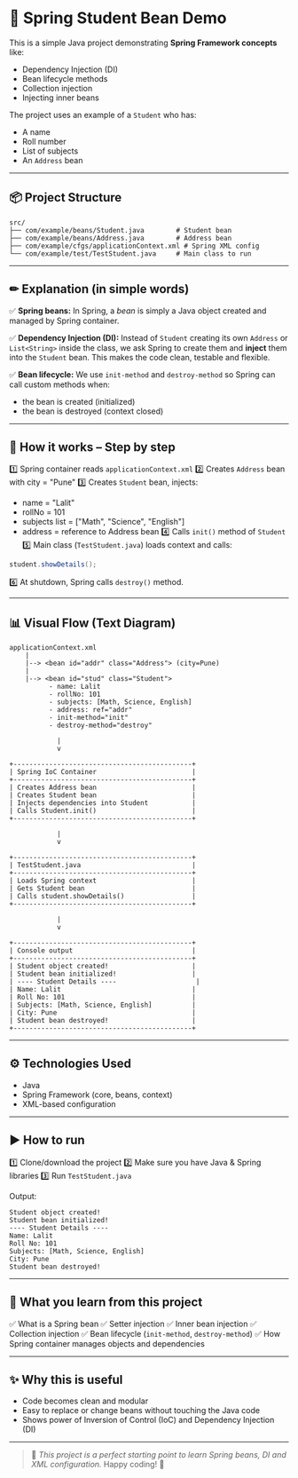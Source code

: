 # 🌱 Spring Student Bean Demo

This is a simple Java project demonstrating **Spring Framework concepts** like:
- Dependency Injection (DI)
- Bean lifecycle methods
- Collection injection
- Injecting inner beans

The project uses an example of a `Student` who has:
- A name
- Roll number
- List of subjects
- An `Address` bean

---

## 📦 **Project Structure**

```plaintext
src/
├── com/example/beans/Student.java        # Student bean
├── com/example/beans/Address.java        # Address bean
├── com/example/cfgs/applicationContext.xml # Spring XML config
└── com/example/test/TestStudent.java     # Main class to run
````

---

## ✏ **Explanation (in simple words)**

✅ **Spring beans:**
In Spring, a *bean* is simply a Java object created and managed by Spring container.

✅ **Dependency Injection (DI):**
Instead of `Student` creating its own `Address` or `List<String>` inside the class,
we ask Spring to create them and **inject** them into the `Student` bean.
This makes the code clean, testable and flexible.

✅ **Bean lifecycle:**
We use `init-method` and `destroy-method` so Spring can call custom methods when:

* the bean is created (initialized)
* the bean is destroyed (context closed)

---

## 🧩 **How it works – Step by step**

1️⃣ Spring container reads `applicationContext.xml`
2️⃣ Creates `Address` bean with city = "Pune"
3️⃣ Creates `Student` bean, injects:

* name = "Lalit"
* rollNo = 101
* subjects list = \["Math", "Science", "English"]
* address = reference to Address bean
  4️⃣ Calls `init()` method of `Student`
  5️⃣ Main class (`TestStudent.java`) loads context and calls:

```java
student.showDetails();
```

6️⃣ At shutdown, Spring calls `destroy()` method.

---

## 📊 **Visual Flow (Text Diagram)**

```plaintext
applicationContext.xml
    |
    |--> <bean id="addr" class="Address"> (city=Pune)
    |
    |--> <bean id="stud" class="Student">
          - name: Lalit
          - rollNo: 101
          - subjects: [Math, Science, English]
          - address: ref="addr"
          - init-method="init"
          - destroy-method="destroy"

            |
            v

+---------------------------------------------+
| Spring IoC Container                        |
+---------------------------------------------+
| Creates Address bean                        |
| Creates Student bean                        |
| Injects dependencies into Student           |
| Calls Student.init()                        |
+---------------------------------------------+

            |
            v

+---------------------------------------------+
| TestStudent.java                            |
+---------------------------------------------+
| Loads Spring context                        |
| Gets Student bean                           |
| Calls student.showDetails()                 |
+---------------------------------------------+

            |
            v

+---------------------------------------------+
| Console output                              |
+---------------------------------------------+
| Student object created!                     |
| Student bean initialized!                   |
| ---- Student Details ----                    |
| Name: Lalit                                 |
| Roll No: 101                                |
| Subjects: [Math, Science, English]          |
| City: Pune                                  |
| Student bean destroyed!                     |
+---------------------------------------------+
```

---

## ⚙️ **Technologies Used**

* Java
* Spring Framework (core, beans, context)
* XML-based configuration

---

## ▶ **How to run**

1️⃣ Clone/download the project
2️⃣ Make sure you have Java & Spring libraries
3️⃣ Run `TestStudent.java`

Output:

```plaintext
Student object created!
Student bean initialized!
---- Student Details ----
Name: Lalit
Roll No: 101
Subjects: [Math, Science, English]
City: Pune
Student bean destroyed!
```

---

## 🧠 **What you learn from this project**

✅ What is a Spring bean
✅ Setter injection
✅ Inner bean injection
✅ Collection injection
✅ Bean lifecycle (`init-method`, `destroy-method`)
✅ How Spring container manages objects and dependencies

---

## ✨ **Why this is useful**

* Code becomes clean and modular
* Easy to replace or change beans without touching the Java code
* Shows power of Inversion of Control (IoC) and Dependency Injection (DI)

---

> 🌿 *This project is a perfect starting point to learn Spring beans, DI and XML configuration.*
> Happy coding! 🚀
